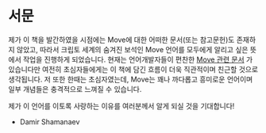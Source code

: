 # 서문

제가 이 책을 발간하였을 시점에는 Move에 대한 어떠한 문서(또는 참고문헌)도 존재하지 않았고, 따라서 크립토 세계의 숨겨진 보석인 Move 언어를 모두에게 알리고 싶은 뜻에서 작업을 진행하게 되었습니다. 현재는 언어개발자들이 편찬한 [Move 관련 문서](https://diem.github.io/move/introduction.html) 가 있습니다만 여전히 초심자들에게는 이 책에 담긴 흐름이 더욱 직관적이며 친근할 것으로 생각됩니다. 저 또한 한때는 초심자였는데, Move는 꽤나 까다롭고 흥미로운 언어이며 일부 개념들은 충격적으로 느껴질 수 있습니다.

제가 이 언어를 이토록 사랑하는 이유를 여러분께서 알게 되실 것을 기대합니다!

- Damir Shamanaev
